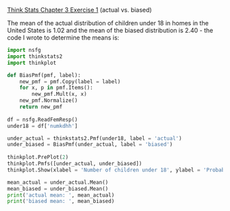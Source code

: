 [Think Stats Chapter 3 Exercise 1](http://greenteapress.com/thinkstats2/html/thinkstats2004.html#toc31) (actual vs. biased)

The mean of the actual distribution of children under 18 in homes in the United States is 1.02 and the mean of the biased distribution is 2.40 - the code I wrote to determine the means is:

```python
import nsfg
import thinkstats2
import thinkplot

def BiasPmf(pmf, label):
    new_pmf = pmf.Copy(label = label)
    for x, p in pmf.Items():
        new_pmf.Mult(x, x)
    new_pmf.Normalize()
    return new_pmf
    
df = nsfg.ReadFemResp()
under18 = df['numkdhh']

under_actual = thinkstats2.Pmf(under18, label = 'actual')
under_biased = BiasPmf(under_actual, label = 'biased')
    
thinkplot.PrePlot(2)
thinkplot.Pmfs([under_actual, under_biased])
thinkplot.Show(xlabel = 'Number of children under 18', ylabel = 'Probability')

mean_actual = under_actual.Mean()
mean_biased = under_biased.Mean()
print('actual mean: ', mean_actual)
print('biased mean: ', mean_biased)
```
